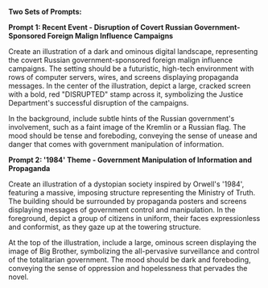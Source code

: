 **Two Sets of Prompts:**

**Prompt 1: Recent Event - Disruption of Covert Russian Government-Sponsored Foreign Malign Influence Campaigns**

Create an illustration of a dark and ominous digital landscape, representing the covert Russian government-sponsored foreign malign influence campaigns. The setting should be a futuristic, high-tech environment with rows of computer servers, wires, and screens displaying propaganda messages. In the center of the illustration, depict a large, cracked screen with a bold, red "DISRUPTED" stamp across it, symbolizing the Justice Department's successful disruption of the campaigns.

In the background, include subtle hints of the Russian government's involvement, such as a faint image of the Kremlin or a Russian flag. The mood should be tense and foreboding, conveying the sense of unease and danger that comes with government manipulation of information.

**Prompt 2: '1984' Theme - Government Manipulation of Information and Propaganda**

Create an illustration of a dystopian society inspired by Orwell's '1984', featuring a massive, imposing structure representing the Ministry of Truth. The building should be surrounded by propaganda posters and screens displaying messages of government control and manipulation. In the foreground, depict a group of citizens in uniform, their faces expressionless and conformist, as they gaze up at the towering structure.

At the top of the illustration, include a large, ominous screen displaying the image of Big Brother, symbolizing the all-pervasive surveillance and control of the totalitarian government. The mood should be dark and foreboding, conveying the sense of oppression and hopelessness that pervades the novel.